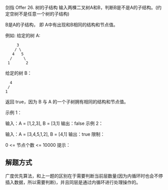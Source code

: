 剑指 Offer 26. 树的子结构
输入两棵二叉树A和B，判断B是不是A的子结构。(约定空树不是任意一个树的子结构)

B是A的子结构， 即 A中有出现和B相同的结构和节点值。

例如:
给定的树 A:

```shell
     3
    / \
   4   5
  /     \
 1       2
```
给定的树 B：
```shell
  4
 /
1
```

返回 true，因为 B 与 A 的一个子树拥有相同的结构和节点值。

示例 1：

输入：A = [1,2,3], B = [3,1]
输出：false
示例 2：

输入：A = [3,4,5,1,2], B = [4,1]
输出：true
限制：

0 <= 节点个数 <= 10000
提示：
## 解题方式
广度优先算法，和上一题的区别在于需要判断当前层数量(因为内循环时也会不停插入数据，所以需要判断)，并且同层是通过内循环进行处理操作的。